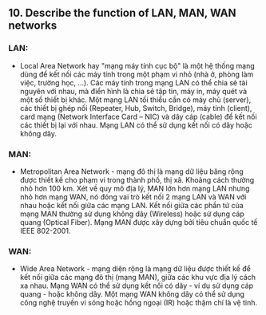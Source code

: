 ## 10. Describe the function of LAN, MAN, WAN networks

### LAN: 
- Local Area Network hay "mạng máy tính cục bộ" là một hệ thống mạng dùng để kết nối các máy tính trong một phạm vi nhỏ (nhà ở, phòng làm việc, trường học, …). Các máy tính trong mạng LAN có thể chia sẻ tài nguyên với nhau, mà điển hình là chia sẻ tập tin, máy in, máy quét và một số thiết bị khác. Một mạng LAN tối thiểu cần có máy chủ (server), các thiết bị ghép nối (Repeater, Hub, Switch, Bridge), máy tính (client), card mạng (Network Interface Card – NIC) và dây cáp (cable) để kết nối các thiết bị lại với nhau. Mạng LAN có thể sử dụng kết nối có dây hoặc không dây.

### MAN:
- Metropolitan Area Network - mạng đô thị là mạng dữ liệu băng rộng được thiết kế cho phạm vi trong thành phố, thị xã. Khoảng cách thường nhỏ hơn 100 km. Xét về quy mô địa lý, MAN lớn hơn mạng LAN nhưng nhỏ hơn mạng WAN, nó đóng vai trò kết nối 2 mạng LAN và WAN với nhau hoặc kết nối giữa các mạng LAN. Kết nối giữa các phần tử của mạng MAN thường sử dụng không dây (Wireless) hoặc sử dụng cáp quang (Optical Fiber). Mạng MAN được xây dựng bởi tiêu chuẩn quốc tế IEEE 802-2001.

### WAN:
- Wide Area Network - mạng diện rộng là mạng dữ liệu được thiết kế để kết nối giữa các mạng đô thị (mạng MAN), giữa các khu vực địa lý cách xa nhau. Mạng WAN có thể sử dụng kết nối có dây - ví dụ sử dụng cáp quang - hoặc không dây. Một mạng WAN không dây có thể sử dụng công nghệ truyền vi sóng hoặc hồng ngoại (IR) hoặc thậm chí là vệ tinh.